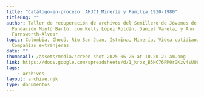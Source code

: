 ```yaml
---
title: "Catálogo-en-proceso: AHJCI_Minería y Familia 1930-1980"
titleEng: ""
author: Taller de recuperación de archivos del Semillero de Jóvenes de la
  Fundación Muntú Bantú, con Kelly López Roldán, Daniel Varela, y Ann
  Farnsworth-Alvear
topic: Colombia, Chocó, Río San Juan, Istmina, Minería, Videa cotidiana,
  Compañías extranjeras
date: ""
thumbnail: /assets/media/screen-shot-2025-06-26-at-10.20.22-am.png
link: https://docs.google.com/spreadsheets/d/1_kroz_B5HC76PM0rGKzv4sUQLTxu-nFlTJbS1x_w9dE/edit?gid=1226811537#gid=1226811537
tags:
    - archives
layout: archive.njk
type: documentos
---
```

